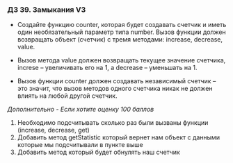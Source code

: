### ДЗ 39. Замыкания V3

* Создайте функцию counter, которая будет создавать счетчик и иметь один необязательный параметр типа number. Вызов
функции должен возвращать объект (счетчик) с тремя методами: increase, decrease, value.

* Вызов метода value должен возвращать текущее значение счетчика, increse – увеличивать его на 1, а decrease – уменьшать
на 1.

* Вызов функции counter должен создавать независимый счетчик – это значит, что вызов методов одного счетчика никак не
должен влиять на любой другой счетчик.

_Дополнительно - Если хотите оценку 100 баллов_

1. Необходимо подсчитывать сколько раз были вызваны функции (increase, decrease, get)
2. Добавить метод getStatistic который вернет нам объект с данными которые мы подсчитывали в пункте выше
3. Добавить метод который будет обнулять наш счетчик
